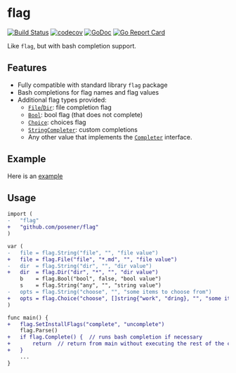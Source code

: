# flag

[![Build Status](https://travis-ci.org/posener/flag.svg?branch=master)](https://travis-ci.org/posener/flag)
[![codecov](https://codecov.io/gh/posener/flag/branch/master/graph/badge.svg)](https://codecov.io/gh/posener/flag)
[![GoDoc](https://godoc.org/github.com/posener/flag?status.svg)](http://godoc.org/github.com/posener/flag)
[![Go Report Card](https://goreportcard.com/badge/github.com/posener/flag)](https://goreportcard.com/report/github.com/posener/flag)

Like `flag`, but with bash completion support.

## Features

* Fully compatible with standard library `flag` package
* Bash completions for flag names and flag values
* Additional flag types provided:
  * [`File`/`Dir`](./flag_path.go): file completion flag
  * [`Bool`](./flag_bool.go): bool flag (that does not complete)
  * [`Choice`](./flag_choice.go): choices flag
  * [`StringCompleter`](./flag_completer.go): custom completions
  * Any other value that implements the [`Completer`](./complete.go) interface.

## Example

Here is an [example](./example/example.go)

## Usage

```diff
import (
-	"flag"
+	"github.com/posener/flag"
)

var (
-	file = flag.String("file", "", "file value")
+	file = flag.File("file", "*.md", "", "file value")
-	dir  = flag.String("dir", "", "dir value")
+	dir  = flag.Dir("dir", "*", "", "dir value")
	b    = flag.Bool("bool", false, "bool value")
	s    = flag.String("any", "", "string value")
-	opts = flag.String("choose", "", "some items to choose from")
+	opts = flag.Choice("choose", []string{"work", "dring}, "", "some items to choose from")
)

func main() {
+	flag.SetInstallFlags("complete", "uncomplete")
	flag.Parse()
+	if flag.Complete() {  // runs bash completion if necessary
+		return  // return from main without executing the rest of the command
+	}
    ...
}
```
